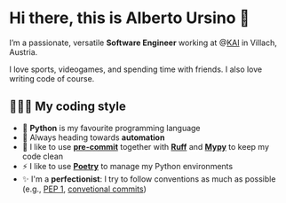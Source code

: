 # Hi there, this is Alberto Ursino 👋

I’m a passionate, versatile **Software Engineer** working at @[KAI](https://www.k-ai.at/) in Villach, Austria.

I love sports, videogames, and spending time with friends. I also love writing code of course.

## 👩🏼‍💻 My coding style

- 🐍 **Python** is my favourite programming language
- 🤖 Always heading towards **automation**
- 🧼 I like to use [**pre-commit**](https://pre-commit.com/) together with **[Ruff](https://github.com/astral-sh/ruff)** and [**Mypy**](https://github.com/python/mypy) to keep my code clean
- ⚡ I like to use **[Poetry](https://python-poetry.org/)** to manage my Python environments
- ✨ I'm a **perfectionist**: I try to follow conventions as much as possible (e.g., [PEP 1](https://peps.python.org/pep-0001/), [convetional commits](https://www.conventionalcommits.org/en/v1.0.0/))
